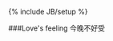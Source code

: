 ﻿---
layout: post
category : blog
tagline: by:日志
---
{% include JB/setup %}

###Love's feeling
今晚不好受 
